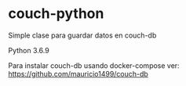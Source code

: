 # couch-python
Simple clase para guardar datos en couch-db

Python 3.6.9

Para instalar couch-db usando docker-compose ver: https://github.com/mauricio1499/couch-db
